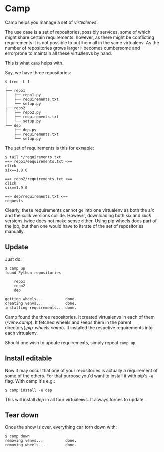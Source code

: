 # Camp

Camp helps you manage a set of _virtualenvs_.

The use case is a set of repositories, possibly services. some of which might
share certain requirements. however, as there might be conflicting requirements
it is not possible to put them all in the same virtualenv. As the number of
repositories grows larger it becomes cumbersome and errorprone to maintain all
these virtualenvs by hand.

This is what `camp` helps with.

Say, we have three repositories:

``` shell
$ tree -L 1
.
├── repo1
│   ├── repo1.py
│   ├── requirements.txt
│   └── setup.py
├── repo2
│   ├── repo2.py
│   ├── requirements.txt
│   └── setup.py
└── dep
    ├── dep.py
    ├── requirements.txt
    └── setup.py
```
The set of requirements is this for exmaple:
``` shell
$ tail */requirements.txt
==> repo1/eequirements.txt <==
click
six==1.8.0

==> repo2/requirements.txt <==
click
six==1.9.0

==> dep/requirements.txt <==
requests
```
Clearly, these requirements cannot go into one virtualenv as both the _six_ and
the _click_ versions collide. However, downloading both _six_ and _click_
versions twice does not make sense either. Using pip wheels does part of the
job, but then one would have to iterate of the set of repositories manually.

## Update

Just do:

``` shell
$ camp up
found Python repositories

    repo1
    repo2
    dep

getting wheels...          done.
creating venvs...          done.
installing requirements... done.
```
Camp found the three repositories. It created virtualenvs in each of them
(_<repo>/venv.camp_).  It fetched wheels and keeps them in the parent
directory(_.pip-wheels.camp_). It installed the respetive requirements into
each virtualenv.

Should one wish to update requirements, simply repeat `camp up`.

## Install editable

Now it may occur that one of your repositories is actually a requirement of
some of the others. For that purpose you'd want to install it with pip's `-e`
flag. With camp it's e.g.:
``` shell
$ camp install -e dep
```
This will install _dep_ in all four virtualenvs. It always forces to update.

## Tear down

Once the show is over, everything can torn down with:
``` shell
$ camp down
removing venvs...          done.
removing wheels...         done.
```
